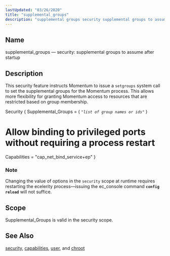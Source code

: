 ```yaml
---
lastUpdated: "03/26/2020"
title: "supplemental_groups"
description: "supplemental groups security supplemental groups to assume after startup This security feature instructs Momentum to issue a setgroups system call to set the supplemental groups for the Momentum process This allows more flexibility for granting Momentum access to resources that are restricted based on group membership Example 72 10 supplemental..."
---
```


<a name="conf.ref.supplemental_groups"></a> 
## Name

supplemental_groups — security: supplemental groups to assume after startup

<a name="idp26684784"></a> 
## Description

This security feature instructs Momentum to issue a `setgroups` system call to set the supplemental groups for the Momentum process. This allows more flexibility for granting Momentum access to resources that are restricted based on group membership.

<a name="conf.ref.supplemental_groups.example"></a> 


Security {
  Supplemental_Groups = ( *`"list of group names or ids"`*                         )
  # Allow binding to privileged ports without requiring a process restart  
  Capabilities = "cap_net_bind_service+ep"
}

### Note

Changing the value of options in the `security` scope at runtime requires restarting the ecelerity process—issuing the ec_console command **`config reload`**         will not suffice.

<a name="idp26692272"></a> 
## Scope

Supplemental_Groups is valid in the security scope.

<a name="idp26694112"></a> 
## See Also

[security](/momentum/4/config/ref-security), [capabilities](/momentum/4/config/ref-capabilities), [user](/momentum/4/config/ref-user), and [chroot](/momentum/4/config/ref-chroot)